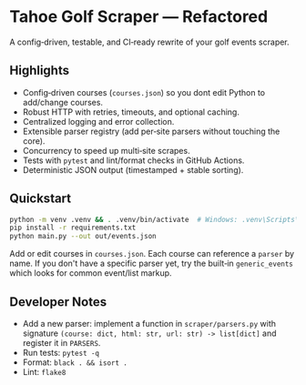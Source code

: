 # Tahoe Golf Scraper — Refactored
A config‑driven, testable, and CI‑ready rewrite of your golf events scraper.

## Highlights
- Config‑driven courses (`courses.json`) so you dont edit Python to add/change courses.
- Robust HTTP with retries, timeouts, and optional caching.
- Centralized logging and error collection.
- Extensible parser registry (add per‑site parsers without touching the core).
- Concurrency to speed up multi‑site scrapes.
- Tests with `pytest` and lint/format checks in GitHub Actions.
- Deterministic JSON output (timestamped + stable sorting).

## Quickstart
```bash
python -m venv .venv && . .venv/bin/activate  # Windows: .venv\Scripts\activate
pip install -r requirements.txt
python main.py --out out/events.json
```

Add or edit courses in `courses.json`. Each course can reference a `parser` by name.
If you don't have a specific parser yet, try the built‑in `generic_events` which looks
for common event/list markup.

## Developer Notes
- Add a new parser: implement a function in `scraper/parsers.py` with signature
  `(course: dict, html: str, url: str) -> list[dict]` and register it in `PARSERS`.
- Run tests: `pytest -q`
- Format: `black . && isort .`
- Lint: `flake8`
